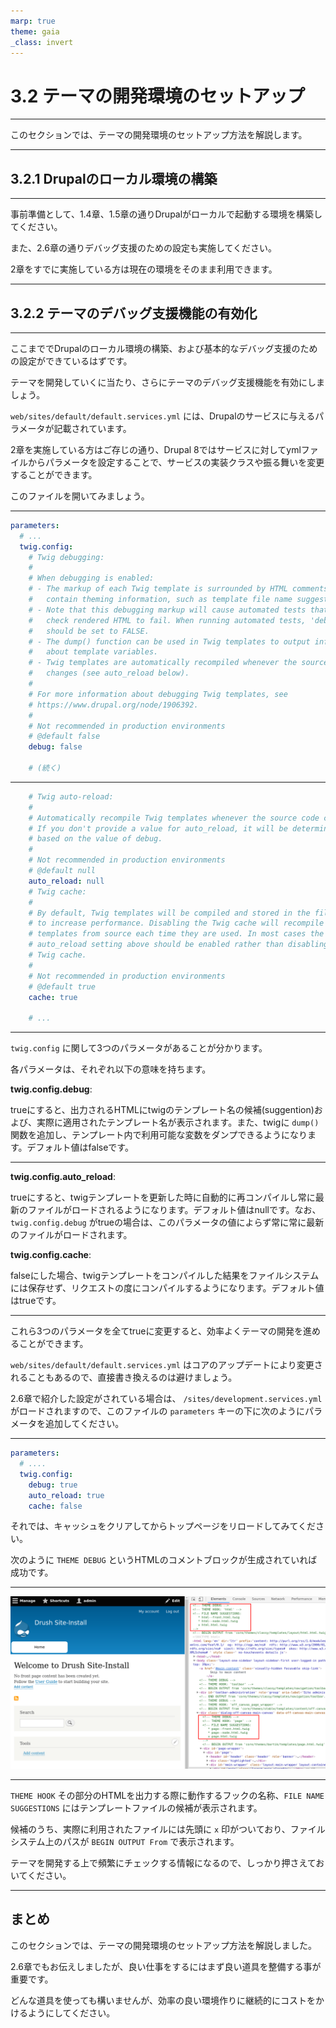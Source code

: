 ```yaml
---
marp: true
theme: gaia
_class: invert
---
```


<!-- _class: lead -->
# 3.2 テーマの開発環境のセットアップ

---

このセクションでは、テーマの開発環境のセットアップ方法を解説します。

---

<!-- _class: lead -->
## 3.2.1 Drupalのローカル環境の構築

---

事前準備として、1.4章、1.5章の通りDrupalがローカルで起動する環境を構築してください。

また、2.6章の通りデバッグ支援のための設定も実施してください。

2章をすでに実施している方は現在の環境をそのまま利用できます。

---

<!-- _class: lead -->
## 3.2.2 テーマのデバッグ支援機能の有効化

---

ここまででDrupalのローカル環境の構築、および基本的なデバッグ支援のための設定ができているはずです。

テーマを開発していくに当たり、さらにテーマのデバッグ支援機能を有効にしましょう。

`web/sites/default/default.services.yml` には、Drupalのサービスに与えるパラメータが記載されています。

2章を実施している方はご存じの通り、Drupal 8ではサービスに対してymlファイルからパラメータを設定することで、サービスの実装クラスや振る舞いを変更することができます。

このファイルを開いてみましょう。

---

```yml
parameters:
  # ...
  twig.config:
    # Twig debugging:
    #
    # When debugging is enabled:
    # - The markup of each Twig template is surrounded by HTML comments that
    #   contain theming information, such as template file name suggestions.
    # - Note that this debugging markup will cause automated tests that directly
    #   check rendered HTML to fail. When running automated tests, 'debug'
    #   should be set to FALSE.
    # - The dump() function can be used in Twig templates to output information
    #   about template variables.
    # - Twig templates are automatically recompiled whenever the source code
    #   changes (see auto_reload below).
    #
    # For more information about debugging Twig templates, see
    # https://www.drupal.org/node/1906392.
    #
    # Not recommended in production environments
    # @default false
    debug: false

    # (続く)
```

---

```yml
    # Twig auto-reload:
    #
    # Automatically recompile Twig templates whenever the source code changes.
    # If you don't provide a value for auto_reload, it will be determined
    # based on the value of debug.
    #
    # Not recommended in production environments
    # @default null
    auto_reload: null
    # Twig cache:
    #
    # By default, Twig templates will be compiled and stored in the filesystem
    # to increase performance. Disabling the Twig cache will recompile the
    # templates from source each time they are used. In most cases the
    # auto_reload setting above should be enabled rather than disabling the
    # Twig cache.
    #
    # Not recommended in production environments
    # @default true
    cache: true 
    
    # ...
```

---

`twig.config` に関して3つのパラメータがあることが分かります。

各パラメータは、それぞれ以下の意味を持ちます。


**twig.config.debug**:

trueにすると、出力されるHTMLにtwigのテンプレート名の候補(suggention)および、実際に適用されたテンプレート名が表示されます。また、twigに `dump()` 関数を追加し、テンプレート内で利用可能な変数をダンプできるようになります。デフォルト値はfalseです。　

---

**twig.config.auto_reload**:

trueにすると、twigテンプレートを更新した時に自動的に再コンパイルし常に最新のファイルがロードされるようになります。デフォルト値はnullです。なお、 `twig.config.debug` がtrueの場合は、このパラメータの値によらず常に常に最新のファイルがロードされます。


**twig.config.cache**:

falseにした場合、twigテンプレートをコンパイルした結果をファイルシステムには保存せず、リクエストの度にコンパイルするようになります。デフォルト値はtrueです。

---

これら3つのパラメータを全てtrueに変更すると、効率よくテーマの開発を進めることができます。

`web/sites/default/default.services.yml` はコアのアップデートにより変更されることもあるので、直接書き換えるのは避けましょう。

2.6章で紹介した設定がされている場合は、 `/sites/development.services.yml` がロードされますので、このファイルの `parameters` キーの下に次のようにパラメータを追加してください。

---

```yml
parameters:
  # ....
  twig.config:
    debug: true
    auto_reload: true
    cache: false
```

それでは、キャッシュをクリアしてからトップページをリロードしてみてください。

次のように `THEME DEBUG` というHTMLのコメントブロックが生成されていれば成功です。

---

![height:600px](../asserts/../assets/03_themeing_basics/02_theme_develop_environment/theme_debug.png)

---

`THEME HOOK` その部分のHTMLを出力する際に動作するフックの名称、`FILE NAME SUGGESTIONS` にはテンプレートファイルの候補が表示されます。

候補のうち、実際に利用されたファイルには先頭に `x` 印がついており、ファイルシステム上のパスが `BEGIN OUTPUT From` で表示されます。

テーマを開発する上で頻繁にチェックする情報になるので、しっかり押さえておいてください。

---

## まとめ

このセクションでは、テーマの開発環境のセットアップ方法を解説しました。

2.6章でもお伝えしましたが、良い仕事をするにはまず良い道具を整備する事が重要です。

どんな道具を使っても構いませんが、効率の良い環境作りに継続的にコストをかけるようにしてください。
